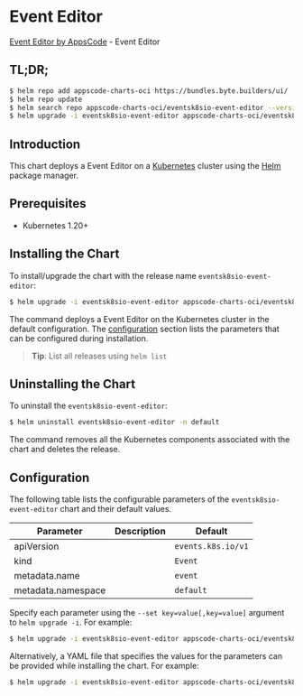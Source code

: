 # Event Editor

[Event Editor by AppsCode](https://byte.builders) - Event Editor

## TL;DR;

```bash
$ helm repo add appscode-charts-oci https://bundles.byte.builders/ui/
$ helm repo update
$ helm search repo appscode-charts-oci/eventsk8sio-event-editor --version=v0.4.18
$ helm upgrade -i eventsk8sio-event-editor appscode-charts-oci/eventsk8sio-event-editor -n default --create-namespace --version=v0.4.18
```

## Introduction

This chart deploys a Event Editor on a [Kubernetes](http://kubernetes.io) cluster using the [Helm](https://helm.sh) package manager.

## Prerequisites

- Kubernetes 1.20+

## Installing the Chart

To install/upgrade the chart with the release name `eventsk8sio-event-editor`:

```bash
$ helm upgrade -i eventsk8sio-event-editor appscode-charts-oci/eventsk8sio-event-editor -n default --create-namespace --version=v0.4.18
```

The command deploys a Event Editor on the Kubernetes cluster in the default configuration. The [configuration](#configuration) section lists the parameters that can be configured during installation.

> **Tip**: List all releases using `helm list`

## Uninstalling the Chart

To uninstall the `eventsk8sio-event-editor`:

```bash
$ helm uninstall eventsk8sio-event-editor -n default
```

The command removes all the Kubernetes components associated with the chart and deletes the release.

## Configuration

The following table lists the configurable parameters of the `eventsk8sio-event-editor` chart and their default values.

|     Parameter      | Description |            Default            |
|--------------------|-------------|-------------------------------|
| apiVersion         |             | <code>events.k8s.io/v1</code> |
| kind               |             | <code>Event</code>            |
| metadata.name      |             | <code>event</code>            |
| metadata.namespace |             | <code>default</code>          |


Specify each parameter using the `--set key=value[,key=value]` argument to `helm upgrade -i`. For example:

```bash
$ helm upgrade -i eventsk8sio-event-editor appscode-charts-oci/eventsk8sio-event-editor -n default --create-namespace --version=v0.4.18 --set apiVersion=events.k8s.io/v1
```

Alternatively, a YAML file that specifies the values for the parameters can be provided while
installing the chart. For example:

```bash
$ helm upgrade -i eventsk8sio-event-editor appscode-charts-oci/eventsk8sio-event-editor -n default --create-namespace --version=v0.4.18 --values values.yaml
```
